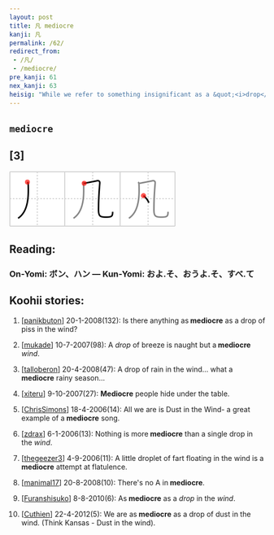 ```yaml
---
layout: post
title: 凡 mediocre
kanji: 凡
permalink: /62/
redirect_from:
 - /凡/
 - /mediocre/
pre_kanji: 61
nex_kanji: 63
heisig: "While we refer to something insignificant as a &quot;<i>drop</i> in the bucket,&quot; the kanji for <b>mediocre</b> suggests the image of a &quot;<i>drop</i> in the <i>wind</i>.&quot;"
---
```


## `mediocre`

## [3]

<div class="stroke"><img src="../images/E587A1.png" /></div>

## Reading:

### On-Yomi: ボン、ハン &mdash; Kun-Yomi: およ.そ、おうよ.そ、すべ.て

## Koohii stories:

1) [<a href="http://kanji.koohii.com/profile/panikbuton">panikbuton</a>] 20-1-2008(132): Is there anything as<strong> mediocre</strong> as a drop of piss in the wind? 

2) [<a href="http://kanji.koohii.com/profile/mukade">mukade</a>] 10-7-2007(98): A <em>drop</em> of breeze is naught but a<strong> mediocre</strong> <em>wind</em>. 

3) [<a href="http://kanji.koohii.com/profile/talloberon">talloberon</a>] 20-4-2008(47): A drop of rain in the wind... what a<strong> mediocre</strong> rainy season... 

4) [<a href="http://kanji.koohii.com/profile/xiteru">xiteru</a>] 9-10-2007(27): <strong>Mediocre</strong> people hide under the table. 

5) [<a href="http://kanji.koohii.com/profile/ChrisSimons">ChrisSimons</a>] 18-4-2006(14): All we are is Dust in the Wind- a great example of a<strong> mediocre</strong> song. 

6) [<a href="http://kanji.koohii.com/profile/zdrax">zdrax</a>] 6-1-2006(13): Nothing is more<strong> mediocre</strong> than a single drop in the <em>wind</em>. 

7) [<a href="http://kanji.koohii.com/profile/thegeezer3">thegeezer3</a>] 4-9-2006(11): A little droplet of fart floating in the wind is a<strong> mediocre</strong> attempt at flatulence. 

8) [<a href="http://kanji.koohii.com/profile/manimal17">manimal17</a>] 20-8-2008(10): There&#039;s no A in<strong> mediocre</strong>. 

9) [<a href="http://kanji.koohii.com/profile/Furanshisuko">Furanshisuko</a>] 8-8-2010(6): As<strong> mediocre</strong> as a <em>drop</em> in the <em>wind</em>. 

10) [<a href="http://kanji.koohii.com/profile/Cuthien">Cuthien</a>] 22-4-2012(5): We are as<strong> mediocre</strong> as a drop of dust in the wind. (Think Kansas - Dust in the wind). 
